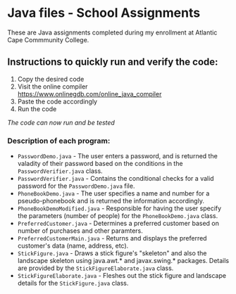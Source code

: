 # Java files - School Assignments

These are Java assignments completed during my enrollment at Atlantic Cape Commmunity College.

## Instructions to quickly run and verify the code:
1. Copy the desired code
2. Visit the online compiler https://www.onlinegdb.com/online_java_compiler
3. Paste the code accordingly
4. Run the code

*The code can now run and be tested*

### Description of each program:

- ```PasswordDemo.java``` - The user enters a password, and is returned the valadity of their password based on the conditions in the ```PasswordVerifier.java``` class.
- ```PasswordVerifier.java``` - Contains the conditional checks for a valid password for the ```PasswordDemo.java``` file.
- ```PhoneBookDemo.java``` - The user specifies a name and number for a pseudo-phonebook and is returned the information accordingly.
- ```PhoneBookDemoModified.java``` - Responsible for having the user specify the parameters (number of people) for the ```PhoneBookDemo.java``` class.
- ```PreferredCustomer.java``` - Determines a preferred customer based on number of purchases and other paramters.
- ```PreferredCustomerMain.java``` - Returns and displays the preferred customer's data (name, address, etc).
- ```StickFigure.java``` - Draws a stick figure's "skeleton" and also the landscape skeleton using java.awt.* and javax.swing.* packages. Details are provided by the ```StickFigureElaborate.java``` class.
- ```StickFigureElaborate.java``` - Fleshes out the stick figure and landscape details for the ```StickFigure.java``` class.
